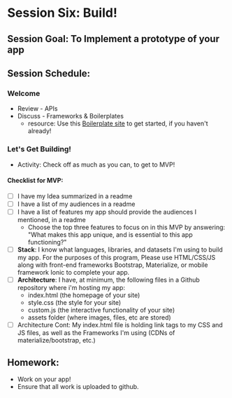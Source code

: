 # Session Six: Build!

## Session Goal: To Implement a prototype of your app

## Session Schedule:
### Welcome
  - Review - APIs
  - Discuss - Frameworks & Boilerplates
    - resource: Use this [Boilerplate site](resources/template-frontend) to get started, if you haven't already!

### Let's Get Building!
  - Activity: Check off as much as you can, to get to MVP!

#### Checklist for MVP:
- [ ] I have my Idea summarized in a readme
- [ ] I have a list of my audiences in a readme
- [ ] I have a list of features my app should provide the audiences I mentioned, in a readme
  - Choose the top three features to focus on in this MVP by answering: "What makes this app unique, and is essential to this app functioning?"
- [ ] **Stack**:  I know what languages, libraries, and datasets I'm using to build my app. For the purposes of this program, Please use HTML/CSS/JS along with front-end frameworks Bootstrap, Materialize, or mobile framework Ionic to complete your app.
- [ ] **Architecture**:  I have, at minimum, the following files in a Github repository where i'm hosting my app:
  - index.html (the homepage of your site)
  - style.css (the style for your site)
  - custom.js (the interactive functionality of your site)
  - assets folder (where images, files, etc are stored)
- [ ] Architecture Cont: My index.html file is holding link tags to my CSS and JS files, as well as the Frameworks I'm using (CDNs of materialize/bootstrap, etc.)

## Homework:
  - Work on your app!
  - Ensure that all work is uploaded to github.
